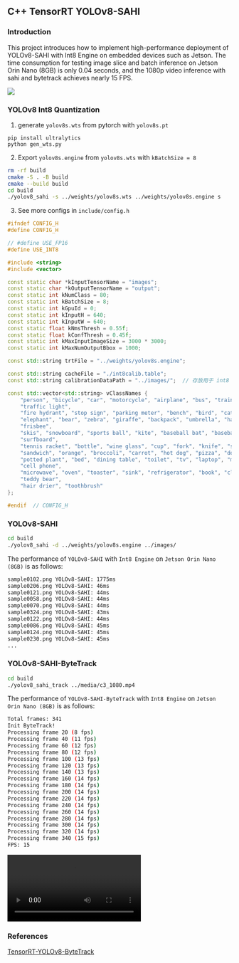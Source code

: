 ## C++ TensorRT YOLOv8-SAHI

### Introduction

This project introduces how to implement high-performance deployment of YOLOv8-SAHI with Int8 Engine on embedded devices such as Jetson. The time consumption for testing image slice and batch inference on Jetson Orin Nano (8GB) is only 0.04 seconds, and the 1080p video inference with sahi and bytetrack achieves nearly 15 FPS.

![](https://modelbox-course.obs.cn-north-4.myhuaweicloud.com/tensorrtx-yolov8-sahi/sample.png)

### YOLOv8 Int8 Quantization
1. generate `yolov8s.wts` from pytorch with `yolov8s.pt`

```bash8
pip install ultralytics
python gen_wts.py
```

2. Export `yolov8s.engine` from `yolov8s.wts` with `kBatchSize = 8`
```bash
rm -rf build
cmake -S . -B build
cmake --build build
cd build
./yolov8_sahi -s ../weights/yolov8s.wts ../weights/yolov8s.engine s
```
3. See more configs in `include/config.h`
```cpp
#ifndef CONFIG_H
#define CONFIG_H

// #define USE_FP16
#define USE_INT8

#include <string>
#include <vector>

const static char *kInputTensorName = "images";
const static char *kOutputTensorName = "output";
const static int kNumClass = 80;
const static int kBatchSize = 8;
const static int kGpuId = 0;
const static int kInputH = 640;
const static int kInputW = 640;
const static float kNmsThresh = 0.55f;
const static float kConfThresh = 0.45f;
const static int kMaxInputImageSize = 3000 * 3000;
const static int kMaxNumOutputBbox = 1000;

const std::string trtFile = "../weights/yolov8s.engine";

const std::string cacheFile = "./int8calib.table";
const std::string calibrationDataPath = "../images/";  // 存放用于 int8 量化校准的图像

const std::vector<std::string> vClassNames {
    "person", "bicycle", "car", "motorcycle", "airplane", "bus", "train", "truck", "boat",
    "traffic light",
    "fire hydrant", "stop sign", "parking meter", "bench", "bird", "cat", "dog", "horse", "sheep", "cow",
    "elephant", "bear", "zebra", "giraffe", "backpack", "umbrella", "handbag", "tie", "suitcase",
    "frisbee",
    "skis", "snowboard", "sports ball", "kite", "baseball bat", "baseball glove", "skateboard",
    "surfboard",
    "tennis racket", "bottle", "wine glass", "cup", "fork", "knife", "spoon", "bowl", "banana", "apple",
    "sandwich", "orange", "broccoli", "carrot", "hot dog", "pizza", "donut", "cake", "chair", "couch",
    "potted plant", "bed", "dining table", "toilet", "tv", "laptop", "mouse", "remote", "keyboard",
    "cell phone",
    "microwave", "oven", "toaster", "sink", "refrigerator", "book", "clock", "vase", "scissors",
    "teddy bear",
    "hair drier", "toothbrush"
};

#endif  // CONFIG_H
```

### YOLOv8-SAHI
```bash
cd build
./yolov8_sahi -d ../weights/yolov8s.engine ../images/
```
The performance of `YOLOv8-SAHI` with `Int8 Engine` on `Jetson Orin Nano (8GB)` is as follows:
```bash
sample0102.png YOLOv8-SAHI: 1775ms
sample0206.png YOLOv8-SAHI: 46ms
sample0121.png YOLOv8-SAHI: 44ms
sample0058.png YOLOv8-SAHI: 44ms
sample0070.png YOLOv8-SAHI: 44ms
sample0324.png YOLOv8-SAHI: 43ms
sample0122.png YOLOv8-SAHI: 44ms
sample0086.png YOLOv8-SAHI: 45ms
sample0124.png YOLOv8-SAHI: 45ms
sample0230.png YOLOv8-SAHI: 45ms
...
```

### YOLOv8-SAHI-ByteTrack
```bash
cd build
./yolov8_sahi_track ../media/c3_1080.mp4 
```
The performance of `YOLOv8-SAHI-ByteTrack` with `Int8 Engine` on `Jetson Orin Nano (8GB)` is as follows:
```bash
Total frames: 341
Init ByteTrack!
Processing frame 20 (8 fps)
Processing frame 40 (11 fps)
Processing frame 60 (12 fps)
Processing frame 80 (12 fps)
Processing frame 100 (13 fps)
Processing frame 120 (13 fps)
Processing frame 140 (13 fps)
Processing frame 160 (14 fps)
Processing frame 180 (14 fps)
Processing frame 200 (14 fps)
Processing frame 220 (14 fps)
Processing frame 240 (14 fps)
Processing frame 260 (14 fps)
Processing frame 280 (14 fps)
Processing frame 300 (14 fps)
Processing frame 320 (14 fps)
Processing frame 340 (15 fps)
FPS: 15
```
<video src="https://modelbox-course.obs.cn-north-4.myhuaweicloud.com/tensorrtx-yolov8-sahi/result.mp4" controls></video>

### References

[TensorRT-YOLOv8-ByteTrack](https://github.com/emptysoal/TensorRT-YOLOv8-ByteTrack/tree/main)